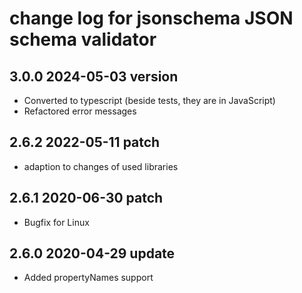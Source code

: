 # change log for jsonschema JSON schema validator

## 3.0.0 2024-05-03 version

- Converted to typescript (beside tests, they are in JavaScript)
- Refactored error messages

## 2.6.2 2022-05-11 patch

- adaption to changes of used libraries

## 2.6.1 2020-06-30 patch

- Bugfix for Linux

## 2.6.0 2020-04-29 update

- Added propertyNames support
